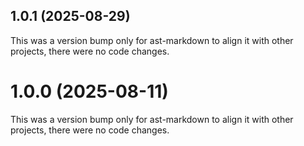 ## 1.0.1 (2025-08-29)

This was a version bump only for ast-markdown to align it with other projects, there were no code changes.

# 1.0.0 (2025-08-11)

This was a version bump only for ast-markdown to align it with other projects, there were no code changes.
